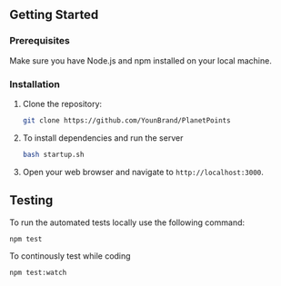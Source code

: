 
## Getting Started

### Prerequisites
Make sure you have Node.js and npm installed on your local machine.

### Installation
1.  Clone the repository:
    ```sh
    git clone https://github.com/YounBrand/PlanetPoints
    ```
2. To install dependencies and run the server
    ```sh
    bash startup.sh
    ```
3.  Open your web browser and navigate to `http://localhost:3000`.   
   
## Testing
To run the automated tests locally use the following command:
```sh
npm test
```
To continously test while coding 
```sh
npm test:watch
```
